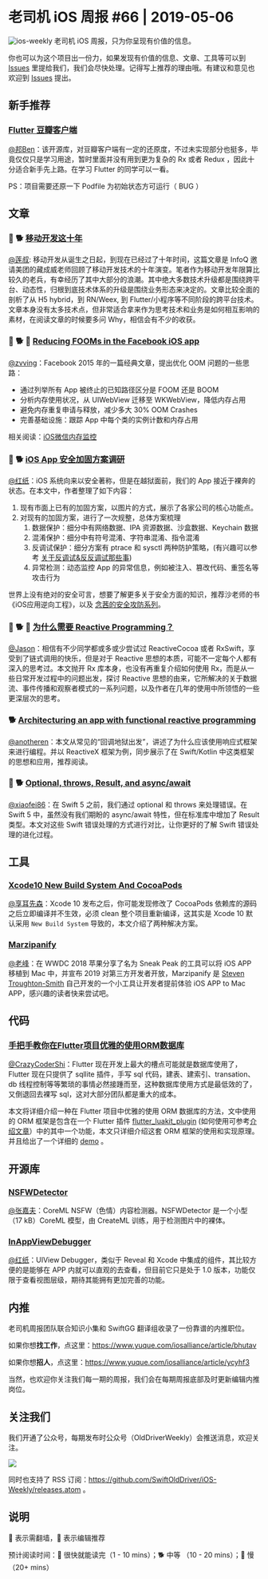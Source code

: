 # 老司机 iOS 周报 #66 | 2019-05-06

![ios-weekly](https://github.com/SwiftOldDriver/iOS-Weekly/blob/master/assets/ios-weekly.png?raw=true)
老司机 iOS 周报，只为你呈现有价值的信息。

你也可以为这个项目出一份力，如果发现有价值的信息、文章、工具等可以到 [Issues](https://github.com/SwiftOldDriver/iOS-Weekly/issues) 里提给我们，我们会尽快处理。记得写上推荐的理由哦。有建议和意见也欢迎到 [Issues](https://github.com/SwiftOldDriver/iOS-Weekly/issues) 提出。

## 新手推荐

### [Flutter 豆瓣客户端](https://github.com/kaina404/FlutterDouBan)

[@邦Ben](https://weibo.com/linwenbang)：该开源库，对豆瓣客户端有一定的还原度，不过未实现部分也挺多，毕竟仅仅只是学习用途，暂时里面并没有用到更为复杂的 Rx 或者 Redux ，因此十分适合新手先上路。在学习 Flutter 的同学可以一看。

PS：项目需要还原一下 Podfile 为初始状态方可运行（ BUG ）

## 文章

### 🌟 🐕 [移动开发这十年](https://mp.weixin.qq.com/s/vcbHMtaJEkZhSgiRBST1YA)
[@莲叔](https://weibo.com/aaaron7/): 移动开发从诞生之日起，到现在已经过了十年时间，这篇文章是 InfoQ 邀请美团的藏成威老师回顾了移动开发技术的十年演变。笔者作为移动开发年限算比较久的老兵，有幸经历了其中大部分的浪潮。其中绝大多数技术升级都是围绕跨平台、动态性，归根到底技术体系的升级是围绕业务形态来决定的。文章比较全面的剖析了从 H5 hybrid，到 RN/Weex, 到 Flutter/小程序等不同阶段的跨平台技术。文章本身没有太多技术点，但非常适合拿来作为思考技术和业务是如何相互影响的素材，在阅读文章的时候要多问 Why，相信会有不少的收获。

### 🌟 🐕 🚧 [Reducing FOOMs in the Facebook iOS app](https://code.fb.com/ios/reducing-fooms-in-the-facebook-ios-app/)

[@zvving](https://twitter.com/zvving)：Facebook 2015 年的一篇经典文章，提出优化 OOM 问题的一些思路：

- 通过列举所有 App 被终止的已知路径区分是 FOOM 还是 BOOM
- 分析内存使用状况，从 UIWebView 迁移至 WKWebView，降低内存占用
- 避免内存重复申请与释放，减少多大 30% OOM Crashes
- 完善基础设施：跟踪 App 中每个类的实例计数和内存占用

相关阅读：[iOS微信内存监控](https://mp.weixin.qq.com/s/r0Q7um7P1p2gIb0aHldyNw)

### 🌟 🐕 [iOS App 安全加固方案调研](https://mp.weixin.qq.com/s?__biz=MzI2NzI4MTEwNA==&mid=2247485642&idx=1&sn=dce8e7581d94c8d8d2b79366f6223161&chksm=ea807f75ddf7f663daf6776b0f5a98aeea2e735e08c3a5268fd00f45b5a893d0e8dbac03b0f8&mpshare=1&scene=23&srcid=%23rd)

[@红纸](https://github.com/nianran)：iOS 系统向来以安全著称，但是在越狱面前，我们的 App 接近于裸奔的状态。在本文中，作者整理了如下内容：

1. 现有市面上已有的加固方案，以图片的方式，展示了各家公司的核心功能点。
2. 对现有的加固方案，进行了一次规整，总体方案梳理
	1. 数据保护：细分中有网络数据、IPA 资源数据、沙盒数据、Keychain 数据
	2. 混淆保护：细分中有符号混淆、字符串混淆、指令混淆
	3. 反调试保护：细分方案有 ptrace 和 sysctl 两种防护策略，(有兴趣可以参考 [关于反调试&反反调试那些事](http://bbs.iosre.com/t/topic/8179))
	4. 异常检测：动态监控 App 的异常信息，例如被注入、篡改代码、重签名等攻击行为

世界上没有绝对的安全可言，想要了解更多关于安全方面的知识，推荐沙老师的书《iOS应用逆向工程》，以及 [念茜的安全攻防系列](https://blog.csdn.net/yiyaaixuexi)。

### 🌟 🐕 🚧 [为什么需要 Reactive Programming？](https://medium.com/@jasonyuh/%E5%85%B3%E4%BA%8Ereactive-programming-24a2cf28fffa)

[@Jason](https://github.com/yxztj)：相信有不少同学都或多或少尝试过 ReactiveCocoa 或者 RxSwift，享受到了链式调用的快乐，但是对于 Reactive 思想的本质，可能不一定每个人都有深入的思考过。本文抛开 Rx 库本身，也没有再重复介绍如何使用 Rx，而是从一些日常开发过程中的问题出发，探讨 Reactive 思想的由来，它所解决的关于数据流、事件传播和观察者模式的一系列问题，以及作者在几年的使用中所领悟的一些更深层次的思考。

### 🐕 [Architecturing an app with functional reactive programming](https://www.welcometothejungle.co/fr/articles/functional-reactive-programming-architecture)

[@anotheren](https://github.com/anotheren)：本文从常见的“回调地狱出发”，讲述了为什么应该使用响应式框架来进行编程。并以 ReactiveX 框架为例，同步展示了在 Swift/Kotlin 中这类框架的思想和应用，推荐阅读。

### 🚧 🐕 [Optional, throws, Result, and async/await](https://nshipster.com/optional-throws-result-async-await/)

[@xiaofei86](https://weibo.com/xuyafei86)：在 Swift 5 之前，我们通过 optional 和 throws 来处理错误。在 Swift 5 中，虽然没有我们期盼的 async/await 特性，但在标准库中增加了 Result 类型。本文对这些 Swift 错误处理的方式进行对比，让你更好的了解 Swift 错误处理的进化过程。

## 工具

### [Xcode10 New Build System And CocoaPods](http://yuqiangcoder.com/2018/11/13/Xcode10-new-build-system-and-CocoaPods.html)

[@享耳先森](https://github.com/iblacksun)：Xcode 10 发布之后，你可能发现修改了 CocoaPods 依赖库的源码之后立即编译并不生效，必须 clean 整个项目重新编译，这其实是 Xcode 10 默认采用 `New Build System` 导致的，本文介绍了两种解决方案。

### [Marzipanify](https://github.com/steventroughtonsmith/marzipanify)

[@老峰](https://github.com/GesanTung)：在 WWDC 2018 苹果分享了名为 Sneak Peak 的工具可以将 iOS APP 移植到 Mac 中，并宣布 2019 对第三方开发者开放，Marzipanify 是 [Steven Troughton-Smith](https://www.highcaffeinecontent.com/blog/20190301-Bringing-iOS-Apps-to-macOS-Using-Marzipanify) 自己开发的一个小工具让开发者提前体验 iOS APP to Mac APP，感兴趣的读者快来尝试吧。

## 代码

### [手把手教你在Flutter项目优雅的使用ORM数据库](https://juejin.im/post/5c45c72d6fb9a049d81c2b4c)

[@CrazyCoderShi](https://github.com/CrazyCoderShi)：Flutter 现在开发上最大的槽点可能就是数据库使用了，Flutter 现在只提供了 sqllite 插件，手写 sql 代码，建表、建索引、transation、db 线程控制等等繁琐的事情必然接踵而至，这种数据库使用方式是最低效的了，又倒退回去裸写 sql，这对大部分团队都是重大的成本。

本文将详细介绍一种在 Flutter 项目中优雅的使用 ORM 数据库的方法，文中使用的 ORM 框架是包含在一个 Flutter 插件 [flutter_luakit_plugin](https://pub.dartlang.org/packages/flutter_luakit_plugin) (如何使用可参考[介绍文章](https://juejin.im/post/5c34597651882523d3200c98)）中的其中一个功能，本文只详细介绍这套 ORM 框架的使用和实现原理。并且给出了一个详细的 [demo](https://github.com/williamwen1986/flutter_luakit_demo) 。

## 开源库

### [NSFWDetector](https://github.com/lovoo/NSFWDetector?utm_source=mybridge&utm_medium=blog&utm_campaign=read_more)

[@张嘉夫](https://github.com/josephchang10)：CoreML NSFW（色情）内容检测器。NSFWDetector 是一个小型（17 kB）CoreML 模型，由 CreateML 训练，用于检测图片中的裸体。

### [InAppViewDebugger](https://github.com/indragiek/InAppViewDebugger)

[@红纸](https://github.com/nianran)：UIView Debugger，类似于 Reveal 和 Xcode 中集成的组件，其比较方便的是能够在 APP 内就可以直观的去查看，但目前它只是处于 1.0 版本，功能仅限于查看视图层级，期待其能拥有更加完善的功能。

## 内推

老司机周报团队联合知识小集和 SwiftGG 翻译组收录了一份靠谱的内推职位。

如果你想**找工作**，点这里：https://www.yuque.com/iosalliance/article/bhutav

如果你想**招人**，点这里：https://www.yuque.com/iosalliance/article/ycyhf3

当然，也欢迎你关注我们每一期的周报，我们会在每期周报底部及时更新编辑内推岗位。

## 关注我们

我们开通了公众号，每期发布时公众号（OldDriverWeekly）会推送消息，欢迎关注。

![](https://github.com/SwiftOldDriver/iOS-Weekly/blob/master/assets/qrcode_for_wechat.jpg?raw=true)

同时也支持了 RSS 订阅：https://github.com/SwiftOldDriver/iOS-Weekly/releases.atom 。

## 说明

🚧 表示需翻墙，🌟 表示编辑推荐

预计阅读时间：🐎 很快就能读完（1 - 10 mins）；🐕 中等 （10 - 20 mins）；🐢 慢（20+ mins）


